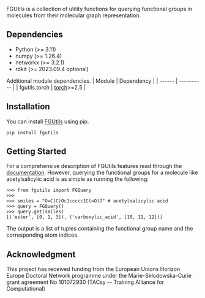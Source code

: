 FGUtils is a collection of utility functions for querying functional groups in
molecules from their molecular graph representation.

## Dependencies
- Python (>= 3.11)
- numpy (>= 1.26.4)
- networkx (>= 3.2.1)
- rdkit (>= 2023.09.4 optional)

Additional module dependencies.
| Module | Dependency |
| ------ | ---------- |
| fgutils.torch | [torch](https://pypi.org/project/torch/)>=2.5 |

## Installation
You can install [FGUtils](https://pypi.org/project/fgutils/) using pip.
```
pip install fgutils
```

## Getting Started
For a comprehensive description of FGUtils features read through the
[documentation](https://klausweinbauer.github.io/FGUtils/). However, querying
the functional groups for a molecule like acetylsalicylic acid is as simple as
running the following:
```
>>> from fgutils import FGQuery
>>> 
>>> smiles = "O=C(C)Oc1ccccc1C(=O)O" # acetylsalicylic acid
>>> query = FGQuery()
>>> query.get(smiles)
[('ester', [0, 1, 3]), ('carboxylic_acid', [10, 11, 12])]
```

The output is a list of tuples containing the functional group name and the
corresponding atom indices.

## Acknowledgment
This project has received funding from the European Unions Horizon Europe Doctoral Network programme under the Marie-Skłodowska-Curie grant agreement No 101072930 (TACsy -- Training Alliance for Computational)
